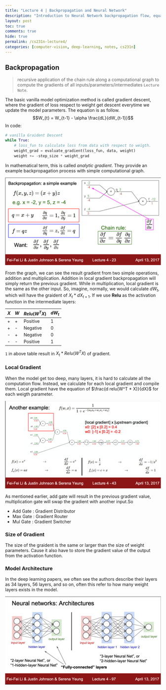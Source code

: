```yaml
---
title: "Lecture 4 | Backpropagation and Neural Network"
description: "Introduction to Neural Network backpropagation flow, equations and intuiation."
layout: post
toc: true
comments: true
hide: true
permalink: /cs231n-lecture4/
categories: [computer-vision, deep-learning, notes, cs231n]
---
```


## Backpropagation

> recursive application of the chain rule along a computational graph to compute the gradients of all inputs/parameters/intermediates
> `Lecture Note`.

The basic vanilla model optimization method is called gradient descent, where the gradient of loss respect to weight get descent everytime we update the model parameters. The equation is as follow.
$$W_{t} = W_{t-1} - \alpha \frac{dL}{dW_{t-1}}$$
In code:
```python
# vanilla Graident Descent
while True:
    # loss_fun to calculate loss from data with respect to weigth.
    weight_grad = evaluate_gradient(loss_fun, data, weight) 
    weight += -step_size * weight_grad
```
In mathematical term, this is called *analytic gradient*. They provide an example backpropagation process with simple computational graph.

![Backpropagation Image](https://github.com/aungpaing98/blogs/blob/master/_posts/resources/backprop_simple.png?raw=true "Simple Backpropagtion system")

From the graph, we can see the result gradient from two simple operations, addition and multiplication. Addition in local gradient backpropagation will simply return the previous gradient. While in multiplication, local gradient is the same as the other input. So, imagine, normally, we would calculate $dW_{t}$, which will have the graident of $X_{t}*dX_{t+1}$.
If we use **Relu** as the activation function in the intermediate layers:<br>

| $X$ | $W$ | $Relu(W^T X)$ | $dW_{t}$ |
|---|---|---|---|
|+ | + | Positive| 1 |
|+ | - | Negative| 0 |
|- | + | Negative| 0 |
|- | - | Positive| 1 |

`1` in above table result in $X_t * Relu(W^T X)$ of gradient.

### Local Gradient

When the model get too deep, many layers, it is hard to calculate all the computation flow. Instead, we calculate for each local gradient and compile them. Local gradient have the equation of $\frac{d relu(W^T * X)}{dX}$ for each weigth parameter.

![Local Gradient Image](https://github.com/aungpaing98/blogs/blob/master/_posts/resources/local_gradient.png?raw=true "Local Gradient")

As mentioned earlier, add gate will result in the previous gradient value, multiplication gate will swap the gradient with another input.So
- Add Gate : Gradient Distributor
- Max Gate : Gradient Router
- Mul Gate : Gradient Switcher

### Size of Gradient

The size of the graident is the same or larger than the size of weight parameters. Cause it also have to store the gradient value of the output from the activation function.

### Model Architecture

In the deep learning papers, we often see the authors describe their layers as 34 layers, 56 layers, and so on, often this refer to how many weight layers exists in the model.

![Number of layers in model](https://github.com/aungpaing98/blogs/blob/master/_posts/resources/model_layers.png?raw=true "Numbers of Layers in Model.")